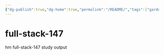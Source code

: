 ```yaml
---
{"dg-publish":true,"dg-home":true,"permalink":"/README/","tags":["gardenEntry"],"dgPassFrontmatter":true}
---
```


# full-stack-147
hm full-stack-147 study output
